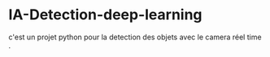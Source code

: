 # IA-Detection-deep-learning
c'est un projet python pour la detection des objets avec le camera réel time . 
